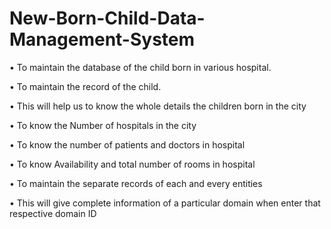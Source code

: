 # New-Born-Child-Data-Management-System

•	To maintain the database of the child born in various hospital.

•	To maintain the record of the child. 

•	This will help us to know the whole details the children born in the city

•	To know the Number of hospitals in the city

•	To know the number of patients and doctors in hospital

•	To know Availability and total number of rooms in hospital

•	To maintain the separate records of each and every entities

•	This will give complete information of a particular domain when enter that respective domain ID
